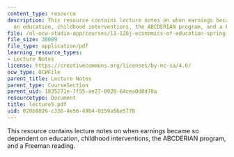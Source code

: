 ```yaml
---
content_type: resource
description: This resource contains lecture notes on when earnings became so dependent
  on education, childhood interventions, the ABCDERIAN program, and a Freeman reading.
file: /ol-ocw-studio-app/courses/11-126j-economics-of-education-spring-2007/020b8026c3364e5649b40159a56e5f78_lecture5.pdf
file_size: 30009
file_type: application/pdf
learning_resource_types:
- Lecture Notes
license: https://creativecommons.org/licenses/by-nc-sa/4.0/
ocw_type: OCWFile
parent_title: Lecture Notes
parent_type: CourseSection
parent_uid: 1835271e-7f55-ae27-0928-64cea0d8d70a
resourcetype: Document
title: lecture5.pdf
uid: 020b8026-c336-4e56-49b4-0159a56e5f78
---
```

This resource contains lecture notes on when earnings became so dependent on education, childhood interventions, the ABCDERIAN program, and a Freeman reading.